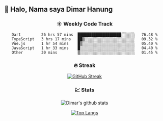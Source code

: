 ## 👋 Halo, Nama saya **Dimar Hanung**

<center>

### :sunny: Weekly Code Track
<!--START_SECTION:waka-->

```text
Dart         26 hrs 57 mins  ███████████████████░░░░░░   76.48 %
TypeScript   3 hrs 17 mins   ██▒░░░░░░░░░░░░░░░░░░░░░░   09.32 %
Vue.js       1 hr 54 mins    █▒░░░░░░░░░░░░░░░░░░░░░░░   05.40 %
JavaScript   1 hr 33 mins    █░░░░░░░░░░░░░░░░░░░░░░░░   04.40 %
Other        30 mins         ▒░░░░░░░░░░░░░░░░░░░░░░░░   01.45 %
```

<!--END_SECTION:waka-->

### :fire: Streak

[![GitHub Streak](http://github-readme-streak-stats.herokuapp.com?user=dimar-hanung)](https://git.io/streak-stats)

### :chart: Stats

![Dimar's github stats](https://github-readme-stats.vercel.app/api?username=dimar-hanung&show_icons=true&theme=vue)

[![Top Langs](https://github-readme-stats.vercel.app/api/top-langs/?username=dimar-hanung)](#)

</center>
